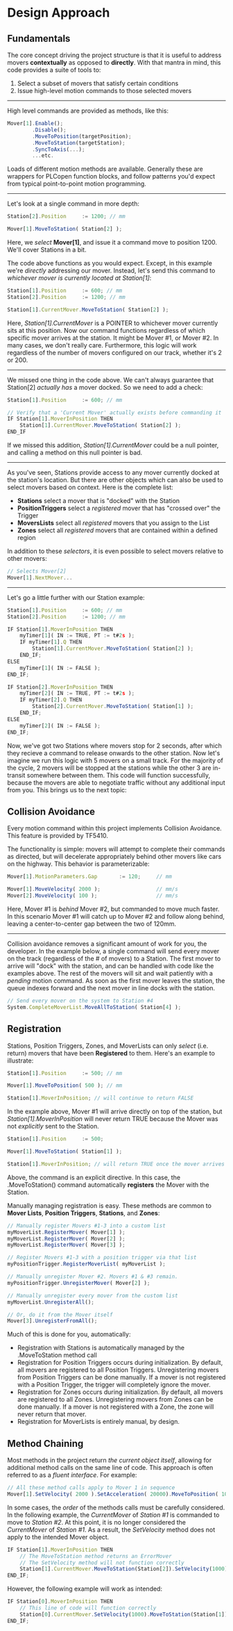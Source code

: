 
# Design Approach

## Fundamentals

The core concept driving the project structure is that it is useful to address movers **contextually** as opposed to **directly**. With that mantra in mind, this code provides a suite of tools to:

1. Select a subset of movers that satisfy certain conditions
2. Issue high-level motion commands to those selected movers

---

High level commands are provided as methods, like this:

```javascript
Mover[1].Enable();
        .Disable();
        .MoveToPosition(targetPosition);
        .MoveToStation(targetStation);
        .SyncToAxis(...);
        ...etc.
```

Loads of different motion methods are available. Generally these are wrappers for PLCopen function blocks, and follow patterns you'd expect from typical point-to-point motion programming. 

---

Let's look at a single command in more depth:

```javascript
Station[2].Position     := 1200; // mm

Mover[1].MoveToStation( Station[2] );
```

Here, we *select* **Mover[1]**, and issue it a command move to position 1200. We'll cover Stations in a bit.

The code above functions as you would expect. Except, in this example we're *directly* addressing our mover. Instead, let's send this command to *whichever mover is currently located at Station[1]*:

```javascript
Station[1].Position     := 600; // mm
Station[2].Position     := 1200; // mm

Station[1].CurrentMover.MoveToStation( Station[2] );
```

Here, *Station[1].CurrentMover* is a POINTER to whichever mover currently sits at this position. Now our command functions regardless of which specific mover arrives at the station. It might be Mover #1, or Mover #2. In many cases, we don't really care. Furthermore, this logic will work regardless of the number of movers configured on our track, whether it's 2 or 200.

---

We missed one thing in the code above. We can't always guarantee that Station[2] *actually has* a mover docked. So we need to add a check:

```javascript
Station[1].Position     := 600; // mm

// Verify that a 'Current Mover' actually exists before commanding it
IF Station[1].MoverInPosition THEN
    Station[1].CurrentMover.MoveToStation( Station[2] );
END_IF
```

If we missed this addition, *Station[1].CurrentMover* could be a null pointer, and calling a method on this null pointer is bad.

---

As you've seen, Stations provide access to any mover currently docked at the station's location. But there are other objects which can also be used to select movers based on context. Here is the complete list:

- **Stations** select a mover that is "docked" with the Station
- **PositionTriggers** select a *registered* mover that has "crossed over" the Trigger
- **MoversLists** select all *registered* movers that you assign to the List
- **Zones** select all *registered* movers that are contained within a defined region

In addition to these *selectors*, it is even possible to select movers relative to other movers:

```javascript
// Selects Mover[2]
Mover[1].NextMover...
```


---

Let's go a little further with our Station example:

```javascript
Station[1].Position     := 600; // mm
Station[2].Position     := 1200; // mm

IF Station[1].MoverInPosition THEN
    myTimer[1]( IN := TRUE, PT := t#2s );    
    IF myTimer[1].Q THEN
        Station[1].CurrentMover.MoveToStation( Station[2] );
    END_IF;
ELSE
	myTimer[1]( IN := FALSE );
END_IF;

IF Station[2].MoverInPosition THEN
    myTimer[2]( IN := TRUE, PT := t#2s );    
    IF myTimer[2].Q THEN
        Station[2].CurrentMover.MoveToStation( Station[1] );
    END_IF;
ELSE
	myTimer[2]( IN := FALSE );
END_IF;
```

Now, we've got two Stations where movers stop for 2 seconds, after which they recieve a command to release onwards to the other station. Now let's imagine we run this logic with 5 movers on a small track. For the majority of the cycle, 2 movers will be stopped at the stations while the other 3 are in-transit somewhere between them. This code will function successfully, because the movers are able to negotiate traffic without any additional input from you. This brings us to the next topic:

## Collision Avoidance

Every motion command within this project implements Collision Avoidance. This feature is provided by TF5410.

The functionality is simple: movers will attempt to complete their commands as directed, but will decelerate appropriately behind other movers like cars on the highway. This behavior is parameterizable:

```javascript
Mover[1].MotionParameters.Gap       := 120;     // mm

Mover[1].MoveVelocity( 2000 );                  // mm/s
Mover[2].MoveVelocity( 100 );                   // mm/s
```

Here, Mover #1 is *behind* Mover #2, but commanded to move much faster. In this scenario Mover #1 will catch up to Mover #2 and follow along behind, leaving a center-to-center gap between the two of 120mm.

---

Collision avoidance removes a significant amount of work for you, the developer. In the example below, a single command will send every mover on the track (regardless of the # of movers) to a Station. The first mover to arrive will "dock" with the station, and can be handled with code like the examples above. The rest of the movers will sit and wait patiently with a *pending* motion command. As soon as the first mover leaves the station, the queue indexes forward and the next mover in line docks with the station.

```javascript
// Send every mover on the system to Station #4
System.CompleteMoverList.MoveAllToStation( Station[4] );
```

## Registration

Stations, Position Triggers, Zones, and MoverLists can only *select* (i.e. return) movers that have been **Registered** to them. Here's an example to illustrate:

```javascript
Station[1].Position     := 500; // mm

Mover[1].MoveToPosition( 500 ); // mm

Station[1].MoverInPosition; // will continue to return FALSE
```

In the example above, Mover #1 will arrive directly on top of the station, but *Station[1].MoverInPosition* will never return TRUE because the Mover was not *explicitly* sent to the Station.

```javascript
Station[1].Position     := 500;

Mover[1].MoveToStation( Station[1] );

Station[1].MoverInPosition; // will return TRUE once the mover arrives
```

Above, the command is an explicit directive. In this case, the .MoveToStation() command automatically **registers** the Mover with the Station.

Manually managing registration is easy. These methods are common to **Mover Lists**, **Position Triggers**, **Stations**, and **Zones**:

```javascript
// Manually register Movers #1-3 into a custom list
myMoverList.RegisterMover( Mover[1] );
myMoverList.RegisterMover( Mover[2] );
myMoverList.RegisterMover( Mover[3] );

// Register Movers #1-3 with a position trigger via that list
myPositionTrigger.RegisterMoverList( myMoverList );

// Manually unregister Mover #2. Movers #1 & #3 remain.
myPositionTrigger.UnregisterMover( Mover[2] );

// Manually unregister every mover from the custom list
myMoverList.UnregisterAll();

// Or, do it from the Mover itself
Mover[3].UnregisterFromAll();
```

Much of this is done for you, automatically:

- Registration with Stations is automatically managed by the .MoveToStation method call
- Registration for Position Triggers occurs during initialization. By default, all movers are registered to all Position Triggers. Unregistering movers from Position Triggers can be done manually. If a mover is not registered with a Position Trigger, the trigger will completely ignore the mover.
- Registration for Zones occurs during initialization. By default, all movers are registered to all Zones. Unregistering movers from Zones can be done manually. If a mover is not registered with a Zone, the zone will never return that mover.
- Registration for MoverLists is entirely manual, by design.





## Method Chaining

Most methods in the project return *the current object itself*, allowing for additional method calls on the same line of code. This approach is often referred to as a *fluent interface*. For example:

```javascript
// All these method calls apply to Mover 1 in sequence
Mover[1].SetVelocity( 2000 ).SetAcceleration( 20000).MoveToPosition( 1000 );
```

In some cases, the *order* of the methods calls must be carefully considered. In the following example, the *CurrentMover* of *Station #1* is commanded to move to *Station #2*. At this point, it is no longer considered the *CurrentMover* of *Station #1*. As a result, the *SetVelocity* method does not apply to the intended Mover object.

```javascript
IF Station[1].MoverInPosition THEN
    // The MoveToStation method returns an ErrorMover
    // The SetVelocity method will not function correctly
    Station[1].CurrentMover.MoveToStation(Station[2]).SetVelocity(1000);
END_IF;
```

However, the following example will work as intended:

```javascript
IF Station[0].MoverInPosition THEN
    // This line of code will function correctly
    Station[0].CurrentMover.SetVelocity(1000).MoveToStation(Station[1]);
END_IF;
```

